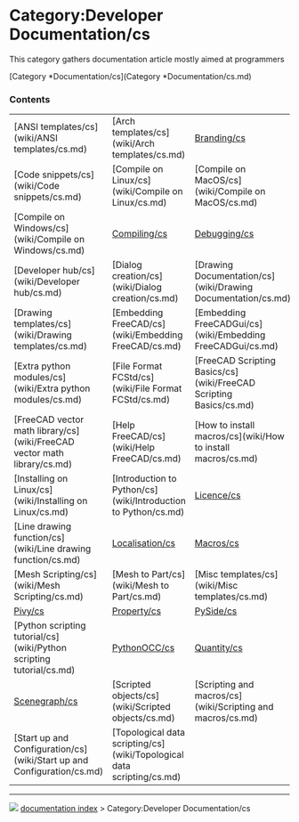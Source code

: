 # Category:Developer Documentation/cs
This category gathers documentation article mostly aimed at programmers

[Category   *Documentation/cs](Category   *Documentation/cs.md)

### Contents

|     |     |     |
| --- | --- | --- |
| [ANSI templates/cs](wiki/ANSI templates/cs.md) | [Arch templates/cs](wiki/Arch templates/cs.md) | [Branding/cs](wiki/Branding/cs.md) |
| [Code snippets/cs](wiki/Code snippets/cs.md) | [Compile on Linux/cs](wiki/Compile on Linux/cs.md) | [Compile on MacOS/cs](wiki/Compile on MacOS/cs.md) |
| [Compile on Windows/cs](wiki/Compile on Windows/cs.md) | [Compiling/cs](wiki/Compiling/cs.md) | [Debugging/cs](wiki/Debugging/cs.md) |
| [Developer hub/cs](wiki/Developer hub/cs.md) | [Dialog creation/cs](wiki/Dialog creation/cs.md) | [Drawing Documentation/cs](wiki/Drawing Documentation/cs.md) |
| [Drawing templates/cs](wiki/Drawing templates/cs.md) | [Embedding FreeCAD/cs](wiki/Embedding FreeCAD/cs.md) | [Embedding FreeCADGui/cs](wiki/Embedding FreeCADGui/cs.md) |
| [Extra python modules/cs](wiki/Extra python modules/cs.md) | [File Format FCStd/cs](wiki/File Format FCStd/cs.md) | [FreeCAD Scripting Basics/cs](wiki/FreeCAD Scripting Basics/cs.md) |
| [FreeCAD vector math library/cs](wiki/FreeCAD vector math library/cs.md) | [Help FreeCAD/cs](wiki/Help FreeCAD/cs.md) | [How to install macros/cs](wiki/How to install macros/cs.md) |
| [Installing on Linux/cs](wiki/Installing on Linux/cs.md) | [Introduction to Python/cs](wiki/Introduction to Python/cs.md) | [Licence/cs](wiki/Licence/cs.md) |
| [Line drawing function/cs](wiki/Line drawing function/cs.md) | [Localisation/cs](wiki/Localisation/cs.md) | [Macros/cs](wiki/Macros/cs.md) |
| [Mesh Scripting/cs](wiki/Mesh Scripting/cs.md) | [Mesh to Part/cs](wiki/Mesh to Part/cs.md) | [Misc templates/cs](wiki/Misc templates/cs.md) |
| [Pivy/cs](wiki/Pivy/cs.md) | [Property/cs](wiki/Property/cs.md) | [PySide/cs](wiki/PySide/cs.md) |
| [Python scripting tutorial/cs](wiki/Python scripting tutorial/cs.md) | [PythonOCC/cs](wiki/PythonOCC/cs.md) | [Quantity/cs](wiki/Quantity/cs.md) |
| [Scenegraph/cs](wiki/Scenegraph/cs.md) | [Scripted objects/cs](wiki/Scripted objects/cs.md) | [Scripting and macros/cs](wiki/Scripting and macros/cs.md) |
| [Start up and Configuration/cs](wiki/Start up and Configuration/cs.md) | [Topological data scripting/cs](wiki/Topological data scripting/cs.md) |



---
![](images/Right_arrow.png) [documentation index](../README.md) > Category:Developer Documentation/cs
